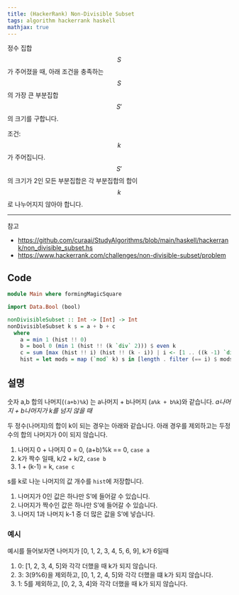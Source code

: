 ```yaml
---
title: (HackerRank) Non-Divisible Subset
tags: algorithm hackerrank haskell 
mathjax: true
---
```


  정수 집합 $$S$$가 주어졌을 때, 아래 조건을 충족하는 $$S$$의 가장 큰 부분집합 $$S'$$의 크기를 구합니다.

  조건: $$k$$가 주어집니다. $$S'$$의 크기가 2인 모든 부분집합은 각 부분집합의 합이 $$k$$로 나누어지지 않아야 합니다. 

<!--more-->

---

참고 

- <https://github.com/curaai/StudyAlgorithms/blob/main/haskell/hackerrank/non_divisible_subset.hs>
- <https://www.hackerrank.com/challenges/non-divisible-subset/problem>

## Code

```haskell
module Main where formingMagicSquare

import Data.Bool (bool)

nonDivisibleSubset :: Int -> [Int] -> Int
nonDivisibleSubset k s = a + b + c
  where
    a = min 1 (hist !! 0)
    b = bool 0 (min 1 (hist !! (k `div` 2))) $ even k
    c = sum [max (hist !! i) (hist !! (k - i)) | i <- [1 .. ((k -1) `div` 2)]]
    hist = let mods = map (`mod` k) s in [length . filter (== i) $ mods | i <- [0 .. (k -1)]]
```

## 설명

 숫자 a,b 합의 나머지(`(a+b)%k`) 는 a나머지 + b나머지 (`a%k + b%k`)와 같습니다. *a나머지 + b나머지가 k를 넘지 않을 때*

 두 정수(나머지)의 합이 k이 되는 경우는 아래와 같습니다. 아래 경우를 제외하고는 두정수의 합의 나머지가 0이 되지 않습니다. 

1. 나머지 0 + 나머지 0 = 0, (a+b)%k == 0, `case a` 
2. k가 짝수 일때, k/2 + k/2, `case b` 
3. 1 + (k-1) = k, `case c`

s를 k로 나눈 나머지의 값 개수를 `hist`에 저장합니다.

1. 나머지가 0인 값은 하나만 S’에 들어갈 수 있습니다. 
2. 나머지가 짝수인 값은 하나만 S’에 들어갈 수 있습니다.
3. 나머지 1과 나머지 k-1 중 더 많은 값을 S’에 넣습니다.

### 예시

예시를 들어보자면 나머지가 [0, 1, 2, 3, 4, 5, 6, 9], k가 6일때

1. 0: [1, 2, 3, 4, 5]와 각각 더했을 때 k가 되지 않습니다. 
2. 3: 3(9%6)을 제외하고, [0, 1, 2, 4, 5]와 각각 더했을 떄 k가 되지 않습니다. 
3. 1: 5를 제외하고, [0, 2, 3, 4]와 각각 더했을 때 k가 되지 않습니다.